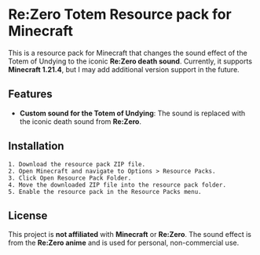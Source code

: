 
# Re:Zero Totem Resource pack for Minecraft



This is a resource pack for Minecraft that changes the sound effect of the Totem of Undying to the iconic **Re:Zero death sound**. Currently, it supports **Minecraft 1.21.4**, but I may add additional version support in the future.
## Features

- **Custom sound for the Totem of Undying**: The sound is replaced with the iconic death sound from **Re:Zero**.




## Installation

    1. Download the resource pack ZIP file.
    2. Open Minecraft and navigate to Options > Resource Packs.
    3. Click Open Resource Pack Folder.
    4. Move the downloaded ZIP file into the resource pack folder.
    5. Enable the resource pack in the Resource Packs menu.


## License


This project is **not affiliated** with **Minecraft** or **Re:Zero**. The sound effect is from the **Re:Zero anime** and is used for personal, non-commercial use.



